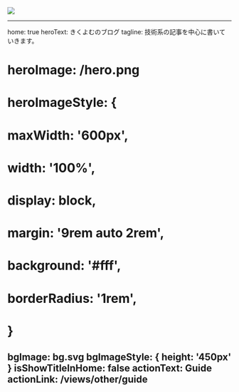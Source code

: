 ![](https://github.com/ydaigo/kikuyomu-blog/blob/main/.github/workflows/node.js.yml/badge.svg)

---
home: true
heroText: きくよむのブログ
tagline: 技術系の記事を中心に書いていきます。
# heroImage: /hero.png
# heroImageStyle: {
#   maxWidth: '600px',
#   width: '100%',
#   display: block,
#   margin: '9rem auto 2rem',
#   background: '#fff',
#   borderRadius: '1rem',
# }
bgImage: bg.svg
bgImageStyle: {
  height: '450px'
}
isShowTitleInHome: false
actionText: Guide
actionLink: /views/other/guide
---
